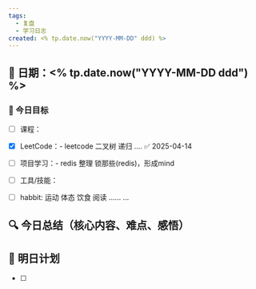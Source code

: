 ```yaml
---
tags:
  - 复盘
  - 学习日志
created: <% tp.date.now("YYYY-MM-DD" ddd) %>
---
```


## 📅 日期：<% tp.date.now("YYYY-MM-DD ddd") %>

### 📌 今日目标
- [ ] 课程：
- [x] LeetCode：- leetcode 二叉树 递归 .... ✅ 2025-04-14
- [ ] 项目学习：- redis 整理 锁那些(redis)，形成mind
- [ ] 工具/技能：
- [ ] habbit: 运动 体态 饮食 阅读 ......
...




## 🔍 今日总结（核心内容、难点、感悟）

## 🧩 明日计划
- [ ] 